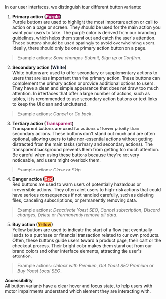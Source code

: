 In our user interfaces, we distinguish four different button variants:

1. **Primary action (<mark style="background-color: #a61e69;"><font color="white">Purple</font></mark>)**<br>
  Purple buttons are used to highlight the most important action or call to action on a page or screen. They should be used for the main action you want your users to take. The purple color is derived from our branding guidelines, which helps them stand out and catch the user's attention. These buttons should be used sparingly to avoid overwhelming users. Ideally, there should only be one primary action button on a page.

  > Example actions: *Save changes*, *Submit*, *Sign up* or *Confirm*.


2. **Secondary action (<mark style="background-color: white;"><font color="#1e293b">White</font></mark>)**<br>
  White buttons are used to offer secondary or supplementary actions to users that are less important than the primary action. These buttons can complement the primary action or provide additional options to users. They have a clean and simple appearance that does not draw too much attention. In interfaces that offer a large number of actions, such as tables, it is recommended to use secondary action buttons or text links to keep the UI clean and uncluttered.

  > Example actions: *Cancel* or *Go back*.


3. **Tertiary action (<mark style="background-color: transparent;"><font color="#a61e69">Transparent</font></mark>)**<br>
  Transparent buttons are used for actions of lower priority than secondary actions. These buttons don't stand out much and are often optional, allowing users to take non-essential actions without getting distracted from the main tasks (primary and secondary actions). The transparent background prevents them from getting too much attention. Be careful when using these buttons because they're not very noticeable, and users might overlook them.

  > Example actions: *Close* or *Skip*.


4. **Danger action (<mark style="background-color: #dc2626;"><font color="white">Red</font></mark>)**<br>
  Red buttons are used to warn users of potentially hazardous or irreversible actions. They often alert users to high-risk actions that could have serious consequences if not handled carefully, such as deleting files, canceling subscriptions, or permanently removing data.

  > Example actions: *Deactivate Yoast SEO*, *Cancel subscription*, *Discard changes*, *Delete* or *Permanently remove all data*.


5. **Buy action (<mark style="background-color: #fcd34d;"><font color="#78350f">Yellow</font></mark>)**<br>
  Yellow buttons are used to indicate the start of a flow that eventually leads to a purchase or financial transaction related to our own products<!--related to **Yoast** products-->. Often, these buttons guide users toward a product page, their cart or the checkout process. Their bright color makes them stand out from our brand colors and other interface elements, attracting the user's attention.<!--These yellow upsell buttons are not typically used for upsells from partners (like Wincher or JetPack Boost). Partners typically provide their own upsell designs and use their own branded button colors or text links to encourage users to purchase their products.-->

  > Example actions: *Unlock with Premium*, *Get Yoast SEO Premium* or *Buy Yoast Local SEO*.

**Accessibility**<br>
All button variants have a clear hover and focus state, to help users with motor impairments understand which element they are interacting with.
